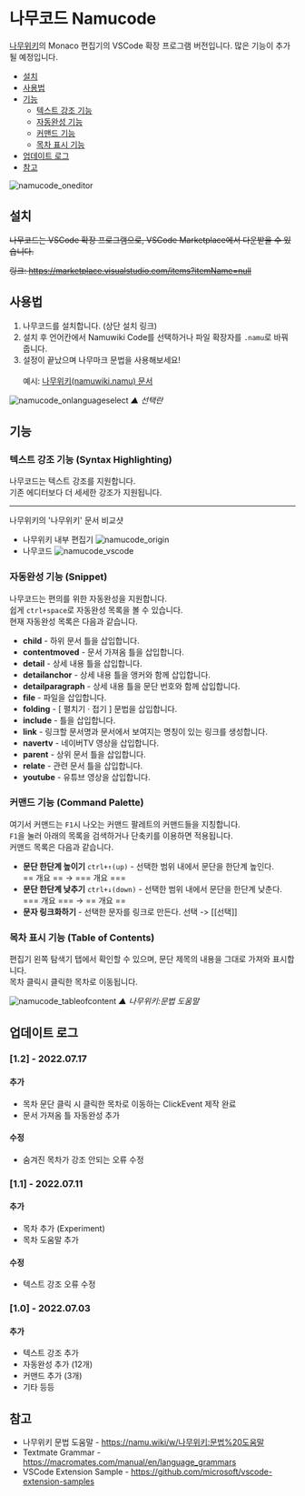 # 나무코드 Namucode

[나무위키](https://namu.wiki)의 Monaco 편집기의 VSCode 확장 프로그램 버전입니다. 많은 기능이 추가될 예정입니다.

- [설치](#설치)
- [사용법](#사용법)
- [기능](#기능)
    - [텍스트 강조 기능](#텍스트-강조-기능-syntax-highlighting)
    - [자동완성 기능](#자동완성-기능-snippet)
    - [커맨드 기능](#커맨드-기능-command-palette)
    - [목차 표시 기능](#목차-표시-기능-table-of-contents-experiment)
- [업데이트 로그](#업데이트-로그)
- [참고](#참고)

![namucode_oneditor](https://user-images.githubusercontent.com/72603240/177030474-b7355ad7-83a2-4c6c-a39c-54ed28ead3f2.jpg)

## 설치
~~나무코드는 VSCode 확장 프로그램으로, VSCode Marketplace에서 다운받을 수 있습니다.~~

~~링크: https://marketplace.visualstudio.com/items?itemName=null~~

## 사용법
1. 나무코드를 설치합니다. (상단 설치 링크)
1. 설치 후 언어칸에서 Namuwiki Code를 선택하거나 파일 확장자를 `.namu`로 바꿔줍니다.
1. 설정이 끝났으며 나무마크 문법을 사용해보세요!\
\
예시: [나무위키(namuwiki.namu) 문서](https://github.com/jhk1090/namucode/blob/main/src/namuwiki.namu)

![namucode_onlanguageselect](https://user-images.githubusercontent.com/72603240/177031047-5ac630d1-f218-4a92-88bb-68a8453d8a35.png)
_▲ 선택란_

## 기능
### 텍스트 강조 기능 (Syntax Highlighting)
나무코드는 텍스트 강조를 지원합니다.\
기존 에디터보다 더 세세한 강조가 지원됩니다.

------
나무위키의 '나무위키' 문서 비교샷
* 나무위키 내부 편집기
![namucode_origin](https://user-images.githubusercontent.com/72603240/177030481-020df8da-1b36-4b11-b1c2-f3ecf6e7c32a.jpg)
* 나무코드
![namucode_vscode](https://user-images.githubusercontent.com/72603240/177030487-f90f862d-e264-49d6-b935-137fb6154905.png)
### 자동완성 기능 (Snippet)
나무코드는 편의를 위한 자동완성을 지원합니다.\
쉽게 `ctrl+space`로 자동완성 목록을 볼 수 있습니다.\
현재 자동완성 목록은 다음과 같습니다.

 - **child** - 하위 문서 틀을 삽입합니다.
 - **contentmoved** - 문서 가져옴 틀을 삽입합니다.
 - **detail** - 상세 내용 틀을 삽입합니다.
 - **detailanchor** - 상세 내용 틀을 앵커와 함께 삽입합니다.
 - **detailparagraph** - 상세 내용 틀을 문단 번호와 함께 삽입합니다.
 - **file** - 파일을 삽입합니다.
 - **folding** - [ 펼치기 · 접기 ] 문법을 삽입합니다.
 - **include** - 틀을 삽입합니다.
 - **link** - 링크할 문서명과 문서에서 보여지는 명칭이 있는 링크를 생성합니다.
 - **navertv** - 네이버TV 영상을 삽입합니다.
 - **parent** - 상위 문서 틀을 삽입합니다.
 - **relate** - 관련 문서 틀을 삽입합니다.
 - **youtube** - 유튜브 영상을 삽입합니다.

### 커맨드 기능 (Command Palette)
여기서 커맨드는 `F1`시 나오는 커맨드 팔레트의 커맨드들을 지칭합니다.\
`F1`을 눌러 아래의 목록을 검색하거나 단축키를 이용하면 적용됩니다.\
커맨드 목록은 다음과 같습니다.

 - **문단 한단계 높이기** `ctrl+↑(up)` - 선택한 범위 내에서 문단을 한단계 높인다.\
 == 개요 == → === 개요 ===
 - **문단 한단계 낮추기** `ctrl+↓(down)` - 선택한 범위 내에서 문단을 한단계 낮춘다.\
 === 개요 === → == 개요 ==
 - **문자 링크화하기** - 선택한 문자를 링크로 만든다.
 선택 -> [[선택]]

### 목차 표시 기능 (Table of Contents)
편집기 왼쪽 탐색기 탭에서 확인할 수 있으며, 문단 제목의 내용을 그대로 가져와 표시합니다.\
목차 클릭시 클릭한 목차로 이동됩니다.

![namucode_tableofcontent](https://user-images.githubusercontent.com/72603240/178151612-0395c438-57f3-4789-a497-b4cd6331bc91.png)
_▲ 나무위키:문법 도움말_
## 업데이트 로그
### [1.2] - 2022.07.17
#### 추가
- 목차 문단 클릭 시 클릭한 목차로 이동하는 ClickEvent 제작 완료
- 문서 가져옴 틀 자동완성 추가
#### 수정
- 숨겨진 목차가 강조 안되는 오류 수정


### [1.1] - 2022.07.11
#### 추가
- 목차 추가 (Experiment)
- 목차 도움말 추가
#### 수정
- 텍스트 강조 오류 수정

### [1.0] - 2022.07.03
#### 추가
- 텍스트 강조 추가
- 자동완성 추가 (12개)
- 커맨드 추가 (3개)
- 기타 등등

## 참고
 - 나무위키 문법 도움말 - https://namu.wiki/w/나무위키:문법%20도움말
 - Textmate Grammar - https://macromates.com/manual/en/language_grammars
 - VSCode Extension Sample - https://github.com/microsoft/vscode-extension-samples
